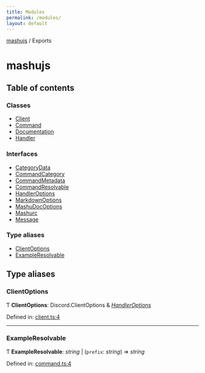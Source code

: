 ```yaml
---
title: Modules
permalink: /modules/
layout: default
---
```

[mashujs](/) / Exports

# mashujs

## Table of contents

### Classes

- [Client](/classes/client/)
- [Command](/classes/command/)
- [Documentation](/classes/documentation/)
- [Handler](/classes/handler/)

### Interfaces

- [CategoryData](/interfaces/categorydata/)
- [CommandCategory](/interfaces/commandcategory/)
- [CommandMetadata](/interfaces/commandmetadata/)
- [CommandResolvable](/interfaces/commandresolvable/)
- [HandlerOptions](/interfaces/handleroptions/)
- [MarkdownOptions](/interfaces/markdownoptions/)
- [MashuDocOptions](/interfaces/mashudocoptions/)
- [Mashurc](/interfaces/mashurc/)
- [Message](/interfaces/message/)

### Type aliases

- [ClientOptions](/modules/#clientoptions)
- [ExampleResolvable](/modules/#exampleresolvable)

## Type aliases

### ClientOptions

Ƭ **ClientOptions**: Discord.ClientOptions & [*HandlerOptions*](/interfaces/handleroptions/)

Defined in: [client.ts:4](/https://github.com/EpokTarren/mashu/blob/5e59b19/src/client.ts#L4)

___

### ExampleResolvable

Ƭ **ExampleResolvable**: *string* \| (`prefix`: *string*) => *string*

Defined in: [command.ts:4](/https://github.com/EpokTarren/mashu/blob/5e59b19/src/command.ts#L4)
